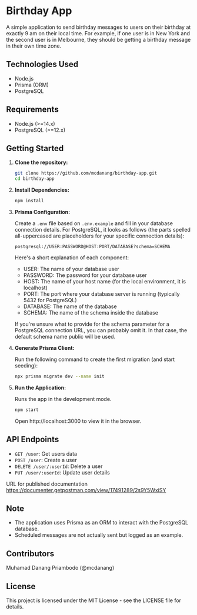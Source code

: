 # Birthday App

A simple application to send birthday messages to users on their birthday at exactly 9 am on their local time.
For example, if one user is in New York and the second user is in Melbourne, they should be getting a birthday message in their own time zone.

## Technologies Used

- Node.js
- Prisma (ORM)
- PostgreSQL

## Requirements

- Node.js (>=14.x)
- PostgreSQL (>=12.x)

## Getting Started

1. **Clone the repository:**
   ```bash
   git clone https://github.com/mcdanang/birthday-app.git
   cd birthday-app
   ```
2. **Install Dependencies:**
   ```bash
   npm install
   ```
3. **Prisma Configuration:**
   
    Create a `.env` file based on `.env.example` and fill in your database connection details. For PostgreSQL, it looks as follows (the parts spelled all-uppercased are placeholders for your specific connection details):

    `postgresql://USER:PASSWORD@HOST:PORT/DATABASE?schema=SCHEMA`

    Here's a short explanation of each component:

      - USER: The name of your database user
      - PASSWORD: The password for your database user
      - HOST: The name of your host name (for the local environment, it is localhost)
      - PORT: The port where your database server is running (typically 5432 for PostgreSQL)
      - DATABASE: The name of the database
      - SCHEMA: The name of the schema inside the database

      If you're unsure what to provide for the schema parameter for a PostgreSQL connection URL, you can probably omit it. In that case, the default schema name public will be used.

4. **Generate Prisma Client:**
   
   Run the following command to create the first migration (and start seeding):
   ```bash
   npx prisma migrate dev --name init
   ```

5. **Run the Application:**
   
    Runs the app in the development mode.
    ```bash
    npm start
    ```
    Open http://localhost:3000 to view it in the browser.

## API Endpoints

- `GET /user`: Get users data
- `POST /user`: Create a user
- `DELETE /user/:userId`: Delete a user
- `PUT /user/:userId`: Update user details
  
URL for published documentation
https://documenter.getpostman.com/view/17491289/2s9Y5WxiSY


## Note

- The application uses Prisma as an ORM to interact with the PostgreSQL database.
- Scheduled messages are not actually sent but logged as an example.

## Contributors

Muhamad Danang Priambodo (@mcdanang)

## License

This project is licensed under the MIT License - see the LICENSE file for details.